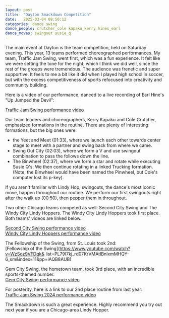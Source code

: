```yaml
---
layout: post
title:  "Dayton Smackdown Competition"
date:   2025-03-04 08:50:12 
categories: dance swing
dance_people: crutcher_cole kapaku_kerry hines_earl
dance_moves: swingout susie_q 
---
```



The main event at Dayton is the team competition, held on Saturday evening.  This year, 13 teams performed choreographed performances.  My team, Traffic Jam Swing, went first, which was a fun experience. It felt like we were setting the tone for the night, which I think we did well, since the rest of the groups were tremendous. The audience was frenetic and super supportive.  It feels to me a bit like it did when I played high school in soccer, but with the excess competitiveness of sports refocused into creativity and community building.  

Here is a video of our performance, danced to a live recording of Earl Hine's "Up Jumped the Devil": 

[Traffic Jam Swing performance video](https://www.youtube.com/watch?v=ugoEBIug07Y)

Our team leaders and choreographers, Kerry Kapaku and Cole Crutcher, emphasized formations in the routine. There are plenty of interesting formations, but the big ones were:
-  the Yeet and Meet (01:33), where we launch each other towards center stage to meet with a partner and swing back from where we came.
-  Swing Out City (02:03), where we form a V and use swingout combination to pass the follows down the line. 
- The Binwheel (02:37), where we form a star and rotate while executing Susie Q's. We then continue rotating in a linked Trucking formation.  (Note, the Binwheel would have been named the Pinwheel, but Cole's computer lost its p-key).

If you aren't familiar with Lindy Hop, swingouts, the dance's most iconic move, happen throughout our routine. We perform our first swingouts right after the walk up (00:50), then pepper them in throughout. 

Two other Chicago teams competed as well: Second City Swing and The Windy City Lindy Hoppers.  The Windy City Lindy Hoppers took first place. Both teams' videos are linked below.

[Second City Swing performance video](https://www.youtube.com/watch?v=3swV1pDvplk)  
[Windy City Lindy Hoppers performance video](https://www.youtube.com/watch?v=Bjh8H4LascY)  

The Fellowship of the Swing, from St. Louis took 2nd:  
[Fellowship of the Swing](https://www.youtube.com/watch?v=WzSoz9VFDqk& list=PL79I7kj_rd07KrVMAtIBnlxmMHQY-6_sm&index=11&pp=iAQB8AUB)  

Gem City Swing, the hometown team, took 3rd place, with an incredible sports-themed number.  
[Gem City Swing performance video](https://www.youtube.com/watch?v=grvxf7YeAzo&list=PL79I7kj_rd07KrVMAtIBnlxmMHQY-6_sm&index=5)  

For posterity, here is a link to our 2nd place routine from last year:  
[Traffic Jam Swing 2024 performance video](https://www.youtube.com/watch?v=fZB3BBoS3Ew&list=PL79I7kj_rd05ywDgg9D8D24pQ_VbNeASM&index=11)  

The Smackdown is such a great experience. Highly recommend you try out next year if you are a Chicago-area Lindy Hopper.